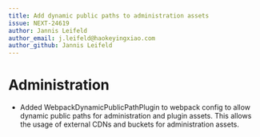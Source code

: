 ```yaml
---
title: Add dynamic public paths to administration assets
issue: NEXT-24619
author: Jannis Leifeld
author_email: j.leifeld@haokeyingxiao.com
author_github: Jannis Leifeld
---
```

# Administration
* Added WebpackDynamicPublicPathPlugin to webpack config to allow dynamic public paths for administration and plugin assets. This allows the usage of external CDNs and buckets for administration assets.
